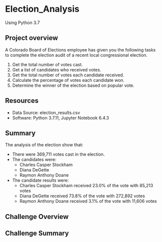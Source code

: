# Election_Analysis
Using Python 3.7

## Project overview
A Colorado Board of Elections employee has given you the following tasks to complete the election audit of a recent local congressional election. 

1. Get the total number of votes cast.
2. Get a list of candidates who received votes.
3. Get the total number of votes each candidate received. 
4. Calculate the percentage of votes each candidate won. 
5. Determine the winner of the election based on popular vote.

## Resources
- Data Source: election_results.csv
- Software: Python 3.7.11, Jupyter Notebook 6.4.3

## Summary
The analysis of the election show that:
- There were 369,711 votes cast in the election.
- The candidates were:
  - Charles Casper Stockham
  - Diana DeGette
  - Raymon Anthony Doane
- The candidate results were:
  - Charles Casper Stockham received 23.0% of the vote with 85,213 votes
  - Diana DeGette received 73.8% of the vote with 272,892 votes
  - Raymon Anthony Doane received 3.1% of the vote with 11,606 votes

## Challenge Overview

## Challenge Summary








